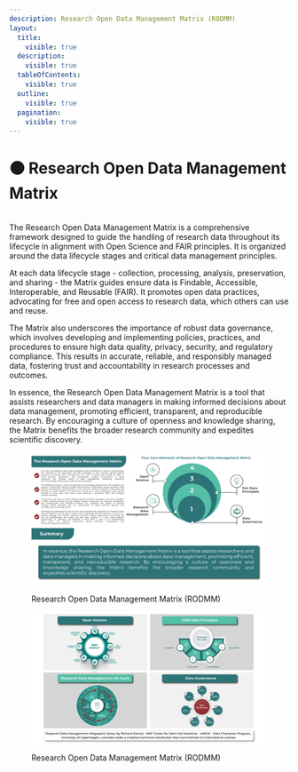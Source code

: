 ```yaml
---
description: Research Open Data Management Matrix (RODMM)
layout:
  title:
    visible: true
  description:
    visible: true
  tableOfContents:
    visible: true
  outline:
    visible: true
  pagination:
    visible: true
---
```


# 🟠 Research Open Data Management Matrix

\
The Research Open Data Management Matrix is a comprehensive framework designed to guide the handling of research data throughout its lifecycle in alignment with Open Science and FAIR principles. It is organized around the data lifecycle stages and critical data management principles.

At each data lifecycle stage - collection, processing, analysis, preservation, and sharing - the Matrix guides ensure data is Findable, Accessible, Interoperable, and Reusable (FAIR). It promotes open data practices, advocating for free and open access to research data, which others can use and reuse.

The Matrix also underscores the importance of robust data governance, which involves developing and implementing policies, practices, and procedures to ensure high data quality, privacy, security, and regulatory compliance. This results in accurate, reliable, and responsibly managed data, fostering trust and accountability in research processes and outcomes.

In essence, the Research Open Data Management Matrix is a tool that assists researchers and data managers in making informed decisions about data management, promoting efficient, transparent, and reproducible research. By encouraging a culture of openness and knowledge sharing, the Matrix benefits the broader research community and expedites scientific discovery.



<div data-full-width="true">

<figure><img src="../../.gitbook/assets/Designrff-1.jpg" alt=""><figcaption><p>Research Open Data Management Matrix (RODMM)</p></figcaption></figure>

</div>

<div data-full-width="true">

<figure><img src="../../.gitbook/assets/Designrff-2.jpg" alt=""><figcaption><p>Research Open Data Management Matrix (RODMM)</p></figcaption></figure>

</div>
